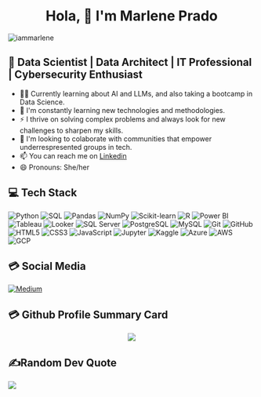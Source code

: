 <h1 align="center"> Hola, 👋 I'm Marlene Prado</h1>

<p align="left"> <img src="https://komarev.com/ghpvc/?username=IamMarlene&label=Views&color=blue&style=plastic&style=for-the-badge" alt="iammarlene" /> </p>

## 🎯 Data Scientist | Data Architect | IT Professional | Cybersecurity Enthusiast

- 👩‍💻 Currently learning about AI and LLMs, and also taking a bootcamp in Data Science.
- 🌱 I'm constantly learning new technologies and methodologies.
- ⚡ I thrive on solving complex problems and always look for new challenges to sharpen my skills.
- 👯 I'm looking to colaborate with communities that empower underrespresented groups in tech.
- 📫 You can reach me on [Linkedin](https://www.linkedin.com/in/mtpradoc)
- 😄 Pronouns: She/her

## 💻 Tech Stack 
![Python](https://img.shields.io/badge/Python-%23FFD43B.svg?style=for-the-badge&logo=python&logoColor=blue)
![SQL](https://img.shields.io/badge/SQL-%23008080.svg?style=for-the-badge&logo=sql&logoColor=white)
![Pandas](https://img.shields.io/badge/Pandas-%23150458.svg?style=for-the-badge&logo=pandas&logoColor=white)
![NumPy](https://img.shields.io/badge/NumPy-%23013243.svg?style=for-the-badge&logo=numpy&logoColor=white)
![Scikit-learn](https://img.shields.io/badge/Scikit--learn-%23F7931E.svg?style=for-the-badge&logo=scikit-learn&logoColor=white)
![R](https://img.shields.io/badge/R-%23276DC3.svg?style=for-the-badge&logo=r&logoColor=white)
![Power BI](https://img.shields.io/badge/Power%20BI-%23F2C811.svg?style=for-the-badge&logo=powerbi&logoColor=white)
![Tableau](https://img.shields.io/badge/Tableau-%23E97627.svg?style=for-the-badge&logo=tableau&logoColor=white)
![Looker](https://img.shields.io/badge/Looker-%234285F4.svg?style=for-the-badge&logo=looker&logoColor=white)
![SQL Server](https://img.shields.io/badge/SQL%20Server-%23CC2927.svg?style=for-the-badge&logo=microsoftsqlserver&logoColor=white)
![PostgreSQL](https://img.shields.io/badge/PostgreSQL-%234169E1.svg?style=for-the-badge&logo=postgresql&logoColor=white)
![MySQL](https://img.shields.io/badge/MySQL-%234479A1.svg?style=for-the-badge&logo=mysql&logoColor=white)
![Git](https://img.shields.io/badge/Git-%23F05032.svg?style=for-the-badge&logo=git&logoColor=white)
![GitHub](https://img.shields.io/badge/GitHub-%23181717.svg?style=for-the-badge&logo=github&logoColor=white)
![HTML5](https://img.shields.io/badge/HTML5-%23E34F26.svg?style=for-the-badge&logo=html5&logoColor=white)
![CSS3](https://img.shields.io/badge/CSS3-%231572B6.svg?style=for-the-badge&logo=css3&logoColor=white)
![JavaScript](https://img.shields.io/badge/JavaScript-%23F7DF1E.svg?style=for-the-badge&logo=javascript&logoColor=black)
![Jupyter](https://img.shields.io/badge/Jupyter-%23F37626.svg?style=for-the-badge&logo=jupyter&logoColor=white)
![Kaggle](https://img.shields.io/badge/Kaggle-%2320BEFF.svg?style=for-the-badge&logo=kaggle&logoColor=white)
![Azure](https://img.shields.io/badge/Azure-%230089D6.svg?style=for-the-badge&logo=microsoft-azure&logoColor=white)
![AWS](https://img.shields.io/badge/AWS-%23232F3E.svg?style=for-the-badge&logo=amazon-aws&logoColor=white)
![GCP](https://img.shields.io/badge/GCP-%234285F4.svg?style=for-the-badge&logo=google-cloud&logoColor=white)


## 💳 Social Media
[![Medium](https://img.shields.io/badge/Medium-12100E?style=for-the-badge&logo=medium&logoColor=white)](https://medium.com/@mtpradoc) 


## 💳 Github Profile Summary Card
<p align="center">
  <img src="https://github-profile-summary-cards.vercel.app/api/cards/profile-details?username=IamMarlene&theme=vue"/>
</p>

## ✍️Random Dev Quote
![](https://quotes-github-readme.vercel.app/api?type=horizontal&theme=vue)

<!--
```sql
-- BigQuery SQL Snippet
-- Author: Marlene

-- Step 1: Create a table to store messages
CREATE TABLE IF NOT EXISTS `your_project.your_dataset.greetings` (
    id INT64,
    message STRING
);

-- Step 2: Insert a friendly message
INSERT INTO `your_project.your_dataset.greetings` (id, message)
VALUES (1, 'Hello, World!');

-- Step 3: Retrieve the message
SELECT message 
FROM `your_project.your_dataset.greetings`;
```

```python
welcome = ['hello', 'world', 'I', 'love']
for index, element in enumerate(welcome):
  if index == 0:
    print(element)
```
<!--
![Python](https://img.shields.io/badge/-Python-blue?style=flat-square&logo=python&logoColor=white)  ![SQL](https://img.shields.io/badge/-SQL-008080?style=flat-square&logo=sql&logoColor=white) ![Pandas](https://img.shields.io/badge/-Pandas-150458?style=flat-square&logo=pandas&logoColor=white) ![NumPy](https://img.shields.io/badge/-NumPy-013243?style=flat-square&logo=numpy&logoColor=white) ![Scikit-learn](https://img.shields.io/badge/-Scikit--learn-F7931E?style=flat-square&logo=scikit-learn&logoColor=white) ![R](https://img.shields.io/badge/Programming-276DC3?style=flat&logo=R&logoColor=White) ![Power BI](https://img.shields.io/badge/-Power%20BI-pink?style=flat-square&logo=powerbi&logoColor=white)  ![Tableau](https://img.shields.io/badge/-Tableau-purple?style=flat-square&logo=tableau&logoColor=white)  ![Looker](https://img.shields.io/badge/Looker-4285F4?style=flat&logo=Looker&color=White) ![SQL Server](https://img.shields.io/badge/-SQL%20Server-CC2927?style=flat-square&logo=microsoftsqlserver&logoColor=white)  ![PostgreSQL](https://img.shields.io/badge/-PostgreSQL-4169E1?style=flat-square&logo=postgresql&logoColor=white)  ![MySQL](https://img.shields.io/badge/-MySQL-4479A1?style=flat-square&logo=mysql&logoColor=white) ![Git](https://img.shields.io/badge/-Git-F05032?style=flat-square&logo=git&logoColor=white)  ![GitHub](https://img.shields.io/badge/-GitHub-181717?style=flat-square&logo=github&logoColor=white) ![HTML5](https://img.shields.io/badge/-HTML5-E34F26?style=flat-square&logo=html5&logoColor=white)  ![CSS3](https://img.shields.io/badge/-CSS3-1572B6?style=flat-square&logo=css3&logoColor=white)  ![JavaScript](https://img.shields.io/badge/-JavaScript-F7DF1E?style=flat-square&logo=javascript&logoColor=black) ![Jupyter](https://img.shields.io/badge/-Jupyter-F37626?style=flat-square&logo=jupyter&logoColor=white) ![Kaggle](https://img.shields.io/badge/-Kaggle-20BEFF?style=flat-square&logo=kaggle&logoColor=white) ![Azure](https://img.shields.io/badge/-Azure-0089D6?style=flat-square&logo=microsoft-azure&logoColor=white) ![AWS](https://img.shields.io/badge/-AWS-232F3E?style=flat-square&logo=amazon-aws&logoColor=white) ![GCP](https://img.shields.io/badge/-GCP-4285F4?style=flat-square&logo=google-cloud&logoColor=white)
